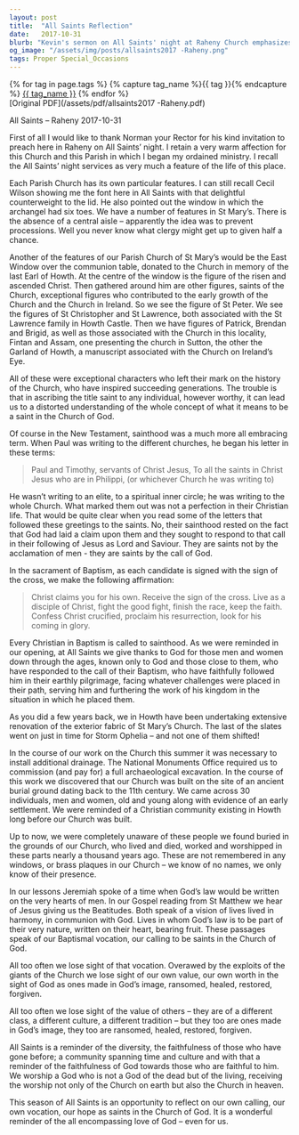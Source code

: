 ```yaml
---
layout: post
title:  "All Saints Reflection"
date:   2017-10-31
blurb: "Kevin's sermon on All Saints' night at Raheny Church emphasizes the universal call to sainthood within the Christian faith. He contrasts the New Testament's inclusive definition of sainthood with the often narrow modern interpretation, reminding the congregation that all Christians are called to sainthood through baptism. The sermon also reflects on the history of the local church and the unknown faithful who have served God throughout the ages."
og_image: "/assets/img/posts/allsaints2017 -Raheny.png"
tags: Proper Special_Occasions
---    
```

<div class="tag-pills">
  {% for tag in page.tags %}
    {% capture tag_name %}{{ tag }}{% endcapture %}
    <a href="{{ site.baseurl }}/tag/{{ tag_name }}" class="tag-pill">{{ tag_name }}</a>
  {% endfor %}
</div>
[Original PDF](/assets/pdf/allsaints2017 -Raheny.pdf)

All Saints – Raheny 2017-10-31

First of all I would like to thank Norman your Rector for his kind invitation to preach here in Raheny on All Saints’ night. I retain a very warm affection for this Church and this Parish in which I began my ordained ministry. I recall the All Saints’ night services as very much a feature of the life of this place.

Each Parish Church has its own particular features. I can still recall Cecil Wilson showing me the font here in All Saints with that delightful counterweight to the lid. He also pointed out the window in which the archangel had six toes. We have a number of features in St Mary’s. There is the absence of a central aisle – apparently the idea was to prevent processions. Well you never know what clergy might get up to given half a chance.

Another of the features of our Parish Church of St Mary’s would be the East Window over the communion table, donated to the Church in memory of the last Earl of Howth. At the centre of the window is the figure of the risen and ascended Christ. Then gathered around him are other figures, saints of the Church, exceptional figures who contributed to the early growth of the Church and the Church in Ireland. So we see the figure of St Peter. We see the figures of St Christopher and St Lawrence, both associated with the St Lawrence family in Howth Castle. Then we have figures of Patrick, Brendan and Brigid, as well as those associated with the Church in this locality, Fintan and Assam, one presenting the church in Sutton, the other the Garland of Howth, a manuscript associated with the Church on Ireland’s Eye.

All of these were exceptional characters who left their mark on the history of the Church, who have inspired succeeding generations. The trouble is that in ascribing the title saint to any individual, however worthy, it can lead us to a distorted understanding of the whole concept of what it means to be a saint in the Church of God.

Of course in the New Testament, sainthood was a much more all embracing term. When Paul was writing to the different churches, he began his letter in these terms:

> Paul and Timothy, servants of Christ Jesus,
> To all the saints in Christ Jesus who are in Philippi, (or whichever Church he was writing to)

He wasn’t writing to an elite, to a spiritual inner circle; he was writing to the whole Church. What marked them out was not a perfection in their Christian life. That would be quite clear when you read some of the letters that followed these greetings to the saints. No, their sainthood rested on the fact that God had laid a claim upon them and they sought to respond to that call in their following of Jesus as Lord and Saviour. They are saints not by the acclamation of men - they are saints by the call of God.

In the sacrament of Baptism, as each candidate is signed with the sign of the cross, we make the following affirmation:

> Christ claims you for his own.
> Receive the sign of the cross.
> Live as a disciple of Christ,
> fight the good fight,
> finish the race, keep the faith.
> Confess Christ crucified,
> proclaim his resurrection,
> look for his coming in glory.

Every Christian in Baptism is called to sainthood. As we were reminded in our opening, at All Saints we give thanks to God for those men and women down through the ages, known only to God and those close to them, who have responded to the call of their Baptism, who have faithfully followed him in their earthly pilgrimage, facing whatever challenges were placed in their path, serving him and furthering the work of his kingdom in the situation in which he placed them.

As you did a few years back, we in Howth have been undertaking extensive renovation of the exterior fabric of St Mary’s Church. The last of the slates went on just in time for Storm Ophelia – and not one of them shifted!

In the course of our work on the Church this summer it was necessary to install additional drainage. The National Monuments Office required us to commission (and pay for) a full archaeological excavation. In the course of this work we discovered that our Church was built on the site of an ancient burial ground dating back to the 11th century. We came across 30 individuals, men and women, old and young along with evidence of an early settlement. We were reminded of a Christian community existing in Howth long before our Church was built.

Up to now, we were completely unaware of these people we found buried in the grounds of our Church, who lived and died, worked and worshipped in these parts nearly a thousand years ago. These are not remembered in any windows, or brass plaques in our Church – we know of no names, we only know of their presence.

In our lessons Jeremiah spoke of a time when God’s law would be written on the very hearts of men. In our Gospel reading from St Matthew we hear of Jesus giving us the Beatitudes. Both speak of a vision of lives lived in harmony, in communion with God. Lives in whom God’s law is to be part of their very nature, written on their heart, bearing fruit. These passages speak of our Baptismal vocation, our calling to be saints in the Church of God.

All too often we lose sight of that vocation. Overawed by the exploits of the giants of the Church we lose sight of our own value, our own worth in the sight of God as ones made in God’s image, ransomed, healed, restored, forgiven.

All too often we lose sight of the value of others – they are of a different class, a different culture, a different tradition – but they too are ones made in God’s image, they too are ransomed, healed, restored, forgiven.

All Saints is a reminder of the diversity, the faithfulness of those who have gone before; a community spanning time and culture and with that a reminder of the faithfulness of God towards those who are faithful to him. We worship a God who is not a God of the dead but of the living, receiving the worship not only of the Church on earth but also the Church in heaven.

This season of All Saints is an opportunity to reflect on our own calling, our own vocation, our hope as saints in the Church of God. It is a wonderful reminder of the all encompassing love of God – even for us.
